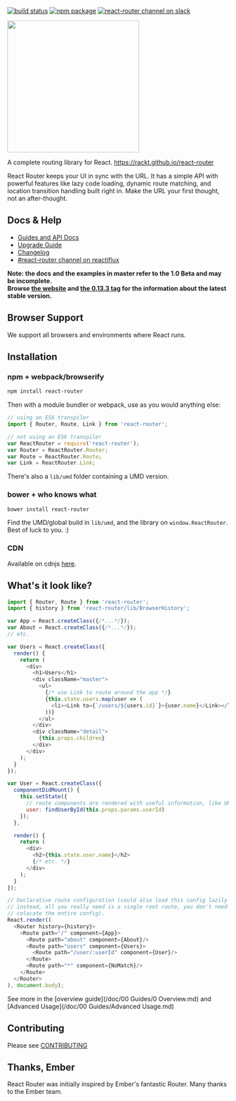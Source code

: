 [![build status](https://img.shields.io/travis/rackt/react-router/master.svg?style=flat-square)](https://travis-ci.org/rackt/react-router)
[![npm package](https://img.shields.io/npm/v/react-router.svg?style=flat-square)](https://www.npmjs.org/package/react-router)
[![react-router channel on slack](https://img.shields.io/badge/slack-react--router@reactiflux-61DAFB.svg?style=flat-square)](http://www.reactiflux.com)

<img src="https://rackt.github.io/react-router/img/vertical.png" width="300"/>

A complete routing library for React. https://rackt.github.io/react-router

React Router keeps your UI in sync with the URL. It has a simple API
with powerful features like lazy code loading, dynamic route matching,
and location transition handling built right in. Make the URL your first
thought, not an after-thought.

Docs & Help
-----------

- [Guides and API Docs](https://rackt.github.io/react-router)
- [Upgrade Guide](/UPGRADE_GUIDE.md)
- [Changelog](/CHANGELOG.md)
- [#react-router channel on reactiflux](http://www.reactiflux.com/)

**Note: the docs and the examples in master refer to the 1.0 Beta and may be incomplete.**  
**Browse [the website](http://rackt.github.io/react-router/) and [the 0.13.3 tag](https://github.com/rackt/react-router/tree/v0.13.3) for the information about the latest stable version.**

Browser Support
---------------

We support all browsers and environments where React runs.

Installation
------------

### npm + webpack/browserify

```sh
npm install react-router
```

Then with a module bundler or webpack, use as you would anything else:

```js
// using an ES6 transpiler
import { Router, Route, Link } from 'react-router';

// not using an ES6 transpiler
var ReactRouter = require('react-router');
var Router = ReactRouter.Router;
var Route = ReactRouter.Route;
var Link = ReactRouter.Link;
```

There's also a `lib/umd` folder containing a UMD version.

### bower + who knows what

```sh
bower install react-router
```

Find the UMD/global build in `lib/umd`, and the library on
`window.ReactRouter`. Best of luck to you. :)

### CDN

Available on cdnjs [here](https://cdnjs.com/libraries/react-router).

What's it look like?
--------------------

```js
import { Router, Route } from 'react-router';
import { history } from 'react-router/lib/BrowserHistory';

var App = React.createClass({/*...*/});
var About = React.createClass({/*...*/});
// etc.

var Users = React.createClass({
  render() {
    return (
      <div>
        <h1>Users</h1>
        <div className="master">
          <ul>
            {/* use Link to route around the app */}
            {this.state.users.map(user => (
              <li><Link to={`/users/${users.id}`}>{user.name}</Link></li>
            ))}
          </ul>
        </div>
        <div className="detail">
          {this.props.children}
        </div>
      </div>
    );
  }
});

var User = React.createClass({
  componentDidMount() {
    this.setState({
      // route components are rendered with useful information, like URL params
      user: findUserById(this.props.params.userId)
    });
  },

  render() {
    return (
      <div>
        <h2>{this.state.user.name}</h2>
        {/* etc. */}
      </div>
    );
  }
});

// Declarative route configuration (could also load this config lazily
// instead, all you really need is a single root route, you don't need to
// colocate the entire config).
React.render((
  <Router history={history}>
    <Route path="/" component={App}>
      <Route path="about" component={About}/>
      <Route path="users" component={Users}>
        <Route path="/user/:userId" component={User}/>
      </Route>
      <Route path="*" component={NoMatch}/>
    </Route>
  </Router>
), document.body);
```

See more in the [overview guide](/doc/00 Guides/0 Overview.md) and [Advanced
Usage](/doc/00 Guides/Advanced Usage.md)

Contributing
------------

Please see [CONTRIBUTING](CONTRIBUTING.md)

Thanks, Ember
-------------

React Router was initially inspired by Ember's fantastic Router. Many
thanks to the Ember team.
